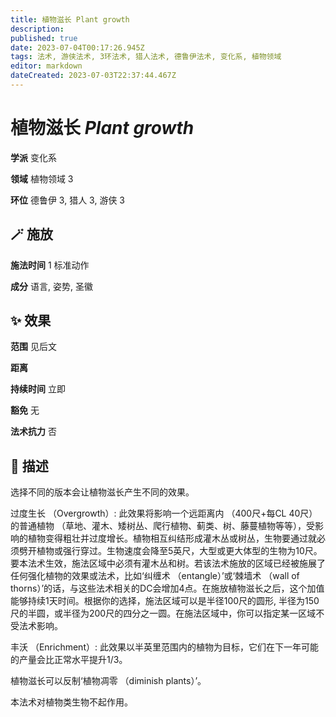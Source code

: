 ```yaml
---
title: 植物滋长 Plant growth
description: 
published: true
date: 2023-07-04T00:17:26.945Z
tags: 法术, 游侠法术, 3环法术, 猎人法术, 德鲁伊法术, 变化系, 植物领域
editor: markdown
dateCreated: 2023-07-03T22:37:44.467Z
---
```


# **植物滋长** *Plant growth*

**学派** 变化系 

**领域** 植物领域 3

**环位** 德鲁伊 3, 猎人 3, 游侠 3

## 🪄 施放

**施法时间** 1 标准动作

**成分** 语言, 姿势, 圣徽

## ✨ 效果  

**范围** 见后文

**距离**   

**持续时间** 立即 

**豁免** 无

**法术抗力** 否

## 📖 描述

选择不同的版本会让植物滋长产生不同的效果。

过度生长 （Overgrowth）: 此效果将影响一个远距离内 （400尺+每CL 40尺） 的普通植物 （草地、灌木、矮树丛、爬行植物、蓟类、树、藤蔓植物等等），受影响的植物变得粗壮并过度增长。植物相互纠结形成灌木丛或树丛，生物要通过就必须劈开植物或强行穿过。生物速度会降至5英尺，大型或更大体型的生物为10尺。要本法术生效，施法区域中必须有灌木丛和树。若该法术施放的区域已经被施展了任何强化植物的效果或法术，比如‘纠缠术 （entangle）’或‘棘墙术 （wall of thorns）’的话，与这些法术相关的DC会增加4点。在施放植物滋长之后，这个加值能够持续1天时间。根据你的选择，施法区域可以是半径100尺的圆形, 半径为150尺的半圆，或半径为200尺的四分之一圆。在施法区域中，你可以指定某一区域不受法术影响。

丰沃 （Enrichment）: 此效果以半英里范围内的植物为目标，它们在下一年可能的产量会比正常水平提升1/3。

植物滋长可以反制‘植物凋零 （diminish plants）’。

本法术对植物类生物不起作用。
    